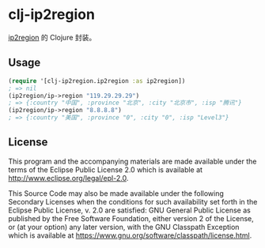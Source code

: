# clj-ip2region

[ip2region](https://github.com/lionsoul2014/ip2region) 的 Clojure 封装。

## Usage

```clojure
(require '[clj-ip2region.ip2region :as ip2region])
; => nil
(ip2region/ip->region "119.29.29.29")
; => {:country "中国", :province "北京", :city "北京市", :isp "腾讯"}
(ip2region/ip->region "8.8.8.8")
; => {:country "美国", :province "0", :city "0", :isp "Level3"}
```

## License

This program and the accompanying materials are made available under the
terms of the Eclipse Public License 2.0 which is available at
http://www.eclipse.org/legal/epl-2.0.

This Source Code may also be made available under the following Secondary
Licenses when the conditions for such availability set forth in the Eclipse
Public License, v. 2.0 are satisfied: GNU General Public License as published by
the Free Software Foundation, either version 2 of the License, or (at your
option) any later version, with the GNU Classpath Exception which is available
at https://www.gnu.org/software/classpath/license.html.
